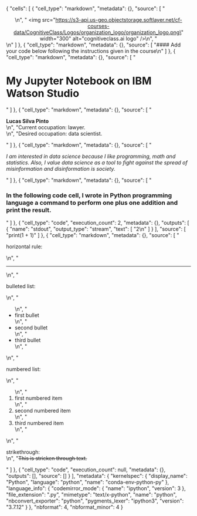 {
 "cells": [
  {
   "cell_type": "markdown",
   "metadata": {},
   "source": [
    "<center>\n",
    "    <img src=\"https://s3-api.us-geo.objectstorage.softlayer.net/cf-courses-data/CognitiveClass/Logos/organization_logo/organization_logo.png\" width=\"300\" alt=\"cognitiveclass.ai logo\"  />\n",
    "</center>\n"
   ]
  },
  {
   "cell_type": "markdown",
   "metadata": {},
   "source": [
    "#### Add your code below following the instructions given in the course\n"
   ]
  },
  {
   "cell_type": "markdown",
   "metadata": {},
   "source": [
    "<h1>My Jupyter Notebook on IBM Watson Studio</h1>"
   ]
  },
  {
   "cell_type": "markdown",
   "metadata": {},
   "source": [
    "<p><strong>Lucas Silva Pinto</strong><br>\n",
    "Current occupation: lawyer.<br>\n",
    "Desired occupation: data scientist.</p>"
   ]
  },
  {
   "cell_type": "markdown",
   "metadata": {},
   "source": [
    "<p><em>I am interested in data science because I like programming, math and statistics. Also, I value data science as a tool to fight against the spread of misinformation and disinformation is society.</em></p>"
   ]
  },
  {
   "cell_type": "markdown",
   "metadata": {},
   "source": [
    "<h3>In the following code cell, I wrote in Python programming language a command to perform one plus one addition and print the result.</h3>"
   ]
  },
  {
   "cell_type": "code",
   "execution_count": 2,
   "metadata": {},
   "outputs": [
    {
     "name": "stdout",
     "output_type": "stream",
     "text": [
      "2\n"
     ]
    }
   ],
   "source": [
    "print(1 + 1)"
   ]
  },
  {
   "cell_type": "markdown",
   "metadata": {},
   "source": [
    "<p>horizontal rule:</p>\n",
    "<hr>\n",
    "<p>bulleted list:</p>\n",
    "<ul>\n",
    "    <li>first bullet</li>\n",
    "    <li>second bullet</li>\n",
    "    <li>third bullet</li>\n",
    "</ul>\n",
    "<p>numbered list:</p>\n",
    "<ol>\n",
    "    <li>first numbered item</li>\n",
    "    <li>second numbered item</li>\n",
    "    <li>third numbered item</li>\n",
    "</ol>\n",
    "<p>strikethrough:<br>\n",
    "<strike>This is stricken through text.</strike></p>"
   ]
  },
  {
   "cell_type": "code",
   "execution_count": null,
   "metadata": {},
   "outputs": [],
   "source": []
  }
 ],
 "metadata": {
  "kernelspec": {
   "display_name": "Python",
   "language": "python",
   "name": "conda-env-python-py"
  },
  "language_info": {
   "codemirror_mode": {
    "name": "ipython",
    "version": 3
   },
   "file_extension": ".py",
   "mimetype": "text/x-python",
   "name": "python",
   "nbconvert_exporter": "python",
   "pygments_lexer": "ipython3",
   "version": "3.7.12"
  }
 },
 "nbformat": 4,
 "nbformat_minor": 4
}
